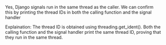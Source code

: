 Yes, Django signals run in the same thread as the caller. We can confirm this by printing the thread IDs in both the calling function and the signal handler

Explaination:
The thread ID is obtained using threading.get_ident(). Both the calling function and the signal handler print the same thread ID, proving that they run in the same thread.